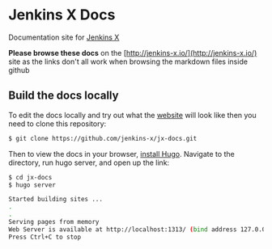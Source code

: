 # Jenkins X Docs

Documentation site for [Jenkins X](http://jenkins-x.io/)

**Please browse these docs** on the [http://jenkins-x.io/](http://jenkins-x.io/) site as the links don't all work when browsing the markdown files inside github 


## Build the docs locally

To edit the docs locally and try out what the [website](http://jenkins-x.io/) will look like then you need to clone this repository:

```bash
$ git clone https://github.com/jenkins-x/jx-docs.git
```

Then to view the docs in your browser, [install Hugo](https://gohugo.io/). Navigate to the directory, run hugo server, and open up the link:

```bash
$ cd jx-docs
$ hugo server

Started building sites ...
.
.
Serving pages from memory
Web Server is available at http://localhost:1313/ (bind address 127.0.0.1)
Press Ctrl+C to stop
```
